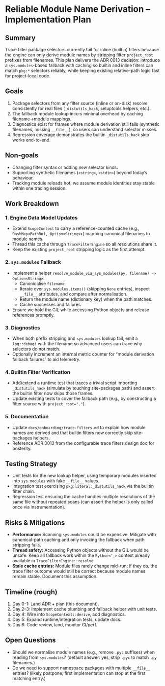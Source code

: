 # Reliable Module Name Derivation – Implementation Plan

## Summary
Trace filter package selectors currently fail for inline (builtin) filters because the engine can only derive module names by stripping filter `project_root` prefixes from filenames. This plan delivers the ADR 0013 decision: introduce a `sys.modules`-based fallback with caching so builtin and inline filters can match `pkg:*` selectors reliably, while keeping existing relative-path logic fast for project-local code.

## Goals
1. Package selectors from any filter source (inline or on-disk) resolve consistently for real files (`_distutils_hack`, setuptools helpers, etc.).
2. The fallback module lookup incurs minimal overhead by caching filename→module mappings.
3. Diagnostics exist for frames where module derivation still fails (synthetic filenames, missing `__file__`), so users can understand selector misses.
4. Regression coverage demonstrates the builtin `_distutils_hack` skip works end-to-end.

## Non-goals
- Changing filter syntax or adding new selector kinds.
- Supporting synthetic filenames (`<string>`, `<stdin>`) beyond today’s behaviour.
- Tracking module reloads hot; we assume module identities stay stable within one tracing session.

## Work Breakdown

### 1. Engine Data Model Updates
- Extend `ScopeContext` to carry a reference-counted cache (e.g., `DashMap<PathBuf, Option<String>>`) mapping canonical filenames to module names.
- Thread this cache through `TraceFilterEngine` so all resolutions share it.
- Keep the existing `project_root` stripping logic as the first attempt.

### 2. `sys.modules` Fallback
- Implement a helper `resolve_module_via_sys_modules(py, filename) -> Option<String>`:
  - Canonicalise `filename`.
  - Iterate over `sys.modules.items()` (skipping `None` entries), inspect `__file__` attributes, and compare after normalisation.
  - Return the module name (dictionary key) when the path matches.
  - Cache successes and failures.
- Ensure we hold the GIL while accessing Python objects and release references promptly.

### 3. Diagnostics
- When both prefix stripping and `sys.modules` lookup fail, emit a `log::debug!` with the filename so advanced users can trace why selectors do not match.
- Optionally increment an internal metric counter for “module derivation fallback failures” to aid telemetry.

### 4. Builtin Filter Verification
- Add/extend a runtime test that traces a trivial script importing `_distutils_hack` (simulate by touching site-packages path) and assert the builtin filter now skips those frames.
- Update existing tests to cover the fallback path (e.g., by constructing a filter source with `project_root="."`).

### 5. Documentation
- Update `docs/onboarding/trace-filters.md` to explain how module names are derived and that builtin filters now correctly skip site-packages helpers.
- Reference ADR 0013 from the configurable trace filters design doc for posterity.

## Testing Strategy
- Unit tests for the new lookup helper, using temporary modules inserted into `sys.modules` with fake `__file__` values.
- Integration test exercising `pkg:literal:_distutils_hack` via the builtin filter chain.
- Regression test ensuring the cache handles multiple resolutions of the same file without repeated scans (can assert the helper is only called once via instrumentation).

## Risks & Mitigations
- **Performance:** Scanning `sys.modules` could be expensive. Mitigate with canonical-path caching and only invoking the fallback when path stripping fails.
- **Thread safety:** Accessing Python objects without the GIL would be unsafe. Keep all fallback work within the `Python<'_>` context already available in `TraceFilterEngine::resolve`.
- **Stale cache entries:** Module files rarely change mid-run; if they do, the trace filter outcome would still be correct because module names remain stable. Document this assumption.

## Timeline (rough)
1. Day 0–1: Land ADR + plan (this document).
2. Day 2–3: Implement cache plumbing and fallback helper with unit tests.
3. Day 4: Wire into `ScopeContext::derive`, add diagnostics.
4. Day 5: Expand runtime/integration tests, update docs.
5. Day 6: Code review, land, monitor CI/perf.

## Open Questions
- Should we normalise module names (e.g., remove `.pyc` suffixes) when reading from `sys.modules`? (default answer: yes, strip `.pyc` to match `.py` filenames.)
- Do we need to support namespace packages with multiple `__file__` entries? (likely postpone; first implementation can stop at the first matching entry.)
